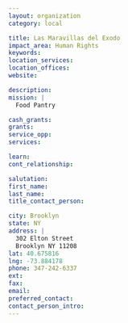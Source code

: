 ```yaml
---
layout: organization
category: local

title: Las Maravillas del Exodo
impact_area: Human Rights
keywords: 
location_services: 
location_offices: 
website: 

description: 
mission: |
  Food Pantry

cash_grants: 
grants: 
service_opp: 
services: 

learn: 
cont_relationship: 

salutation: 
first_name: 
last_name: 
title_contact_person: 

city: Brooklyn
state: NY
address: |
  302 Elton Street    
  Brooklyn NY 11208
lat: 40.675816
lng: -73.884178
phone: 347-242-6337
ext: 
fax: 
email: 
preferred_contact: 
contact_person_intro: 
---
```

